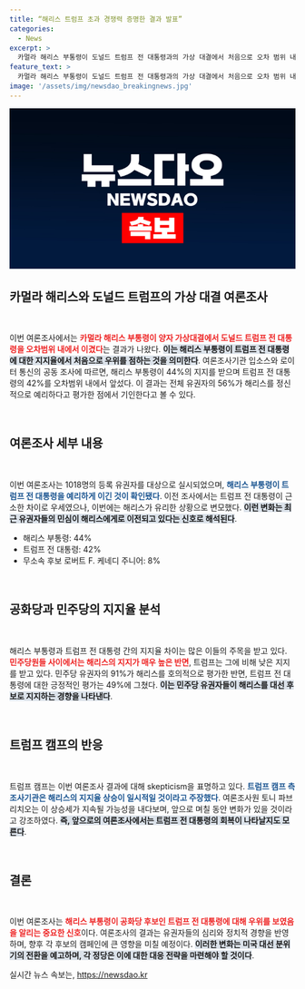 ```yaml
---
title: “해리스 트럼프 초과 경쟁력 증명한 결과 발표”
categories:
  - News
excerpt: >
  카멀라 해리스 부통령이 도널드 트럼프 전 대통령과의 가상 대결에서 처음으로 오차 범위 내 우위를 차지했다는 여론조사 결과가 나왔다. 민주당 내에서의 지지도 증가와 대중의 긍정적인 평가가 주효했음을 드러내는 이번 조사 결과, 해리스가 대선 후보로서의 입지를 굳히고 있다.
feature_text: >
  카멀라 해리스 부통령이 도널드 트럼프 전 대통령과의 가상 대결에서 처음으로 오차 범위 내 우위를 차지했다는 여론조사 결과가 나왔다. 민주당 내에서의 지지도 증가와 대중의 긍정적인 평가가 주효했음을 드러내는 이번 조사 결과, 해리스가 대선 후보로서의 입지를 굳히고 있다.
image: '/assets/img/newsdao_breakingnews.jpg'
---
```


<p><img src="/assets/img/newsdao_breakingnews.jpg" alt="pcversion 속보" /></p>

<h2 data-ke-size="size26">카멀라 해리스와 도널드 트럼프의 가상 대결 여론조사</h2>

<p data-ke-size="size16">&nbsp;</p>

<p>이번 여론조사에서는 <b><span style="color: #ee2323;">카멀라 해리스 부통령이 양자 가상대결에서 도널드 트럼프 전 대통령을 오차범위 내에서 이겼다</span></b>는 결과가 나왔다. <b><span style="background-color: #21538527;">이는 해리스 부통령이 트럼프 전 대통령에 대한 지지율에서 처음으로 우위를 점하는 것을 의미한다</span></b>. 여론조사기관 입소스와 로이터 통신의 공동 조사에 따르면, 해리스 부통령이 44%의 지지를 받으며 트럼프 전 대통령의 42%를 오차범위 내에서 앞섰다. 이 결과는 전체 유권자의 56%가 해리스를 정신적으로 예리하다고 평가한 점에서 기인한다고 볼 수 있다.</p>

<p data-ke-size="size16">&nbsp;</p>

<h2 data-ke-size="size26">여론조사 세부 내용</h2>

<p data-ke-size="size16">&nbsp;</p>

<p>이번 여론조사는 1018명의 등록 유권자를 대상으로 실시되었으며, <b><span style="color: #1a5490;">해리스 부통령이 트럼프 전 대통령을 예리하게 이긴 것이 확인됐다</span></b>. 이전 조사에서는 트럼프 전 대통령이 근소한 차이로 우세였으나, 이번에는 해리스가 유리한 상황으로 변모했다. <b><span style="background-color: #21538527;">이런 변화는 최근 유권자들의 민심이 해리스에게로 이전되고 있다는 신호로 해석된다</span></b>.</p>

<ul>
  <li>해리스 부통령: 44%</li>
  <li>트럼프 전 대통령: 42%</li>
  <li>무소속 후보 로버트 F. 케네디 주니어: 8%</li>
</ul>

<p data-ke-size="size16">&nbsp;</p>

<h2 data-ke-size="size26">공화당과 민주당의 지지율 분석</h2>

<p data-ke-size="size16">&nbsp;</p>

<p>해리스 부통령과 트럼프 전 대통령 간의 지지율 차이는 많은 이들의 주목을 받고 있다. <b><span style="color: #ee2323;">민주당원들 사이에서는 해리스의 지지가 매우 높은 반면</span></b>, 트럼프는 그에 비해 낮은 지지를 받고 있다. 민주당 유권자의 91%가 해리스를 호의적으로 평가한 반면, 트럼프 전 대통령에 대한 긍정적인 평가는 49%에 그쳤다. <b><span style="background-color: #21538527;">이는 민주당 유권자들이 해리스를 대선 후보로 지지하는 경향을 나타낸다</span></b>. </p>

<p data-ke-size="size16">&nbsp;</p>

<h2 data-ke-size="size26">트럼프 캠프의 반응</h2>

<p data-ke-size="size16">&nbsp;</p>

<p>트럼프 캠프는 이번 여론조사 결과에 대해 skepticism을 표명하고 있다. <b><span style="color: #1a5490;">트럼프 캠프 측 조사기관은 해리스의 지지율 상승이 일시적일 것이라고 주장했다</span></b>. 여론조사원 토니 파브리치오는 이 상승세가 지속될 가능성을 내다보며, 앞으로 며칠 동안 변화가 있을 것이라고 강조하였다. <b><span style="background-color: #21538527;">즉, 앞으로의 여론조사에서는 트럼프 전 대통령의 회복이 나타날지도 모른다</span></b>.</p>

<p data-ke-size="size16">&nbsp;</p>

<h2 data-ke-size="size26">결론</h2>

<p data-ke-size="size16">&nbsp;</p>

<p>이번 여론조사는 <b><span style="color: #ee2323;">해리스 부통령이 공화당 후보인 트럼프 전 대통령에 대해 우위를 보였음을 알리는 중요한 신호</span></b>이다. 여론조사의 결과는 유권자들의 심리와 정치적 경향을 반영하며, 향후 각 후보의 캠페인에 큰 영향을 미칠 예정이다. <b><span style="background-color: #21538527;">이러한 변화는 미국 대선 분위기의 전환을 예고하며, 각 정당은 이에 대한 대응 전략을 마련해야 할 것이다</span></b>. </p>
실시간 뉴스 속보는, <a href="https://newsdao.kr" rel="dofollow">https://newsdao.kr</a>



